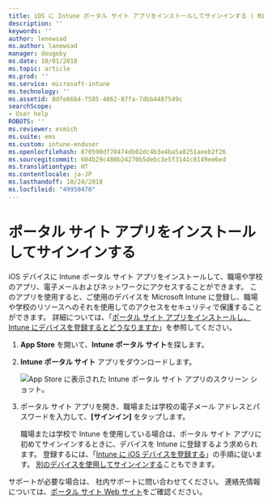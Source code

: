 ```yaml
---
title: iOS に Intune ポータル サイト アプリをインストールしてサインインする | Microsoft Docs
description: ''
keywords: ''
author: lenewsad
ms.author: lanewsad
manager: dougeby
ms.date: 10/01/2018
ms.topic: article
ms.prod: ''
ms.service: microsoft-intune
ms.technology: ''
ms.assetid: 8dfe66b4-f585-4862-87fa-7dbb4487549c
searchScope:
- User help
ROBOTS: ''
ms.reviewer: esmich
ms.suite: ems
ms.custom: intune-enduser
ms.openlocfilehash: 870590df70474db02dc4b3e4ba5a8251aeeb2f26
ms.sourcegitcommit: 604b29c480b24270b5debc3e5f3141c8149ee6ed
ms.translationtype: HT
ms.contentlocale: ja-JP
ms.lasthandoff: 10/24/2018
ms.locfileid: "49959470"
---
```

# <a name="install-and-sign-in-to-the-company-portal-app"></a>ポータル サイト アプリをインストールしてサインインする

iOS デバイスに Intune ポータル サイト アプリをインストールして、職場や学校のアプリ、電子メールおよびネットワークにアクセスすることができます。 このアプリを使用すると、ご使用のデバイスを Microsoft Intune に登録し、職場や学校のリソースへのそれを使用してのアクセスをセキュリティで保護することができます。 詳細については、「[ポータル サイト アプリをインストールし、Intune にデバイスを登録するとどうなりますか](what-happens-if-you-install-the-company-portal-app-and-enroll-your-device-in-intune-ios.md)」を参照してください。

1.  **App Store** を開いて、**Intune ポータル サイト**を探します。

2.  **Intune ポータル サイト** アプリをダウンロードします。

    ![App Store に表示された Intune ポータル サイト アプリのスクリーン ショット。](./media/CP_iosRedesign_after_1803_04.PNG)

3.  ポータル サイト アプリを開き、職場または学校の電子メール アドレスとパスワードを入力して、**[サインイン]** をタップします。

    職場または学校で Intune を使用している場合は、ポータル サイト アプリに初めてサインインするときに、デバイスを Intune に登録するよう求められます。 登録するには、「[Intune に iOS デバイスを登録する](enroll-your-device-in-intune-ios.md)」の手順に従います。 [別のデバイスを使用してサインインする](https://docs.microsoft.com/intune-user-help/sign-in-to-the-company-portal#signing-in-from-another-device)こともできます。

サポートが必要な場合は、 社内サポートに問い合わせてください。 連絡先情報については、[ポータル サイト Web サイト](https://go.microsoft.com/fwlink/?linkid=2010980)をご確認ください。
